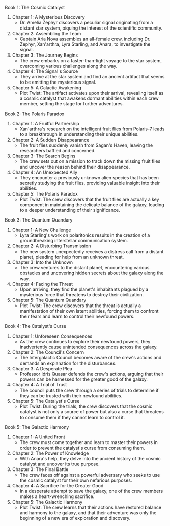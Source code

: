 Book 1: The Cosmic Catalyst
1. Chapter 1: A Mysterious Discovery
   - Dr. Amelia Zephyr discovers a peculiar signal originating from a distant star system, piquing the interest of the scientific community.
2. Chapter 2: Assembling the Team
   - Captain Aria Nova assembles an all-female crew, including Dr. Zephyr, Xan'arthra, Lyra Starling, and Anara, to investigate the signal.
3. Chapter 3: The Journey Begins
   - The crew embarks on a faster-than-light voyage to the star system, overcoming various challenges along the way.
4. Chapter 4: The Signal's Source
   - They arrive at the star system and find an ancient artifact that seems to be emitting the mysterious signal.
5. Chapter 5: A Galactic Awakening
   - Plot Twist: The artifact activates upon their arrival, revealing itself as a cosmic catalyst that awakens dormant abilities within each crew member, setting the stage for further adventures.

Book 2: The Polaris Paradox
1. Chapter 1: A Fruitful Partnership
   - Xan'arthra's research on the intelligent fruit flies from Polaris-7 leads to a breakthrough in understanding their unique abilities.
2. Chapter 2: A Sudden Disappearance
   - The fruit flies suddenly vanish from Sagan's Haven, leaving the researchers baffled and concerned.
3. Chapter 3: The Search Begins
   - The crew sets out on a mission to track down the missing fruit flies and uncover the reason behind their disappearance.
4. Chapter 4: An Unexpected Ally
   - They encounter a previously unknown alien species that has been secretly studying the fruit flies, providing valuable insight into their abilities.
5. Chapter 5: The Polaris Paradox
   - Plot Twist: The crew discovers that the fruit flies are actually a key component in maintaining the delicate balance of the galaxy, leading to a deeper understanding of their significance.

Book 3: The Quantum Quandary
1. Chapter 1: A New Challenge
   - Lyra Starling's work on polaritonics results in the creation of a groundbreaking interstellar communication system.
2. Chapter 2: A Disturbing Transmission
   - The new system unexpectedly receives a distress call from a distant planet, pleading for help from an unknown threat.
3. Chapter 3: Into the Unknown
   - The crew ventures to the distant planet, encountering various obstacles and uncovering hidden secrets about the galaxy along the way.
4. Chapter 4: Facing the Threat
   - Upon arriving, they find the planet's inhabitants plagued by a mysterious force that threatens to destroy their civilization.
5. Chapter 5: The Quantum Quandary
   - Plot Twist: The crew discovers that the threat is actually a manifestation of their own latent abilities, forcing them to confront their fears and learn to control their newfound powers.

Book 4: The Catalyst's Curse
1. Chapter 1: Unforeseen Consequences
   - As the crew continues to explore their newfound powers, they inadvertently cause unintended consequences across the galaxy.
2. Chapter 2: The Council's Concern
   - The Intergalactic Council becomes aware of the crew's actions and demands an explanation for the disturbances.
3. Chapter 3: A Desperate Plea
   - Professor Idris Quasar defends the crew's actions, arguing that their powers can be harnessed for the greater good of the galaxy.
4. Chapter 4: A Trial of Trust
   - The council puts the crew through a series of trials to determine if they can be trusted with their newfound abilities.
5. Chapter 5: The Catalyst's Curse
   - Plot Twist: During the trials, the crew discovers that the cosmic catalyst is not only a source of power but also a curse that threatens to consume them if they cannot learn to control it.

Book 5: The Galactic Harmony
1. Chapter 1: A United Front
   - The crew must come together and learn to master their powers in order to prevent the catalyst's curse from consuming them.
2. Chapter 2: The Power of Knowledge
   - With Anara's help, they delve into the ancient history of the cosmic catalyst and uncover its true purpose.
3. Chapter 3: The Final Battle
   - The crew faces off against a powerful adversary who seeks to use the cosmic catalyst for their own nefarious purposes.
4. Chapter 4: A Sacrifice for the Greater Good
   - In a desperate attempt to save the galaxy, one of the crew members makes a heart-wrenching sacrifice.
5. Chapter 5: The Galactic Harmony
   - Plot Twist: The crew learns that their actions have restored balance and harmony to the galaxy, and that their adventure was only the beginning of a new era of exploration and discovery.